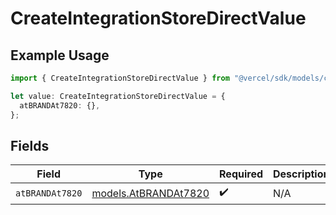 # CreateIntegrationStoreDirectValue

## Example Usage

```typescript
import { CreateIntegrationStoreDirectValue } from "@vercel/sdk/models/createintegrationstoredirectop.js";

let value: CreateIntegrationStoreDirectValue = {
  atBRANDAt7820: {},
};
```

## Fields

| Field                                              | Type                                               | Required                                           | Description                                        |
| -------------------------------------------------- | -------------------------------------------------- | -------------------------------------------------- | -------------------------------------------------- |
| `atBRANDAt7820`                                    | [models.AtBRANDAt7820](../models/atbrandat7820.md) | :heavy_check_mark:                                 | N/A                                                |